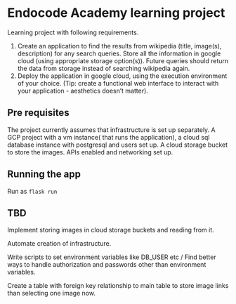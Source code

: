 # Endocode Academy learning project
 Learning project with following requirements.
1. Create an application to find the results from wikipedia (title, image(s),
description) for any search queries. Store all the information in google
cloud (using appropriate storage option(s)). Future queries should return
the data from storage instead of searching wikipedia again.
2. Deploy the application in google cloud, using the execution environment
of your choice. (Tip: create a functional web interface to interact with
your application - aesthetics doesn’t matter).

## Pre requisites

The project currently assumes that infrastructure is set up separately. A GCP project with a vm instance( that runs the application),
a cloud sql database instance with postgresql and users set up. A cloud storage bucket to store the images. APIs enabled and networking set up.

## Running the app

Run as `flask run`



## TBD

Implement storing images in cloud storage buckets and reading from it. 

Automate creation of infrastructure.

Write scripts to set environment variables like DB_USER etc / Find better ways to handle authorization and passwords other than environment variables.

Create a table with foreign key relationship to main table to store image links than selecting one image now.

